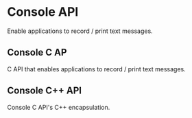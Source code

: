 # Console API
Enable applications to record / print text messages.

## Console C AP   
C API that enables applications to record / print text messages.

## Console C++ API   
Console C API's C++ encapsulation.
 
